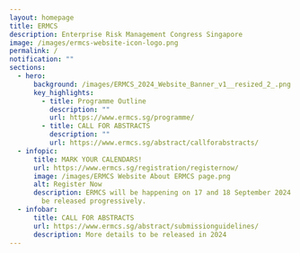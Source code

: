 ```yaml
---
layout: homepage
title: ERMCS
description: Enterprise Risk Management Congress Singapore
image: /images/ermcs-website-icon-logo.png
permalink: /
notification: ""
sections:
  - hero:
      background: /images/ERMCS_2024_Website_Banner_v1__resized_2_.png
      key_highlights:
        - title: Programme Outline
          description: ""
          url: https://www.ermcs.sg/programme/
        - title: CALL FOR ABSTRACTS
          description: ""
          url: https://www.ermcs.sg/abstract/callforabstracts/
  - infopic:
      title: MARK YOUR CALENDARS!
      url: https://www.ermcs.sg/registration/registernow/
      image: /images/ERMCS Website About ERMCS page.png
      alt: Register Now
      description: ERMCS will be happening on 17 and 18 September 2024. Details will
        be released progressively.
  - infobar:
      title: CALL FOR ABSTRACTS
      url: https://www.ermcs.sg/abstract/submissionguidelines/
      description: More details to be released in 2024
---
```

